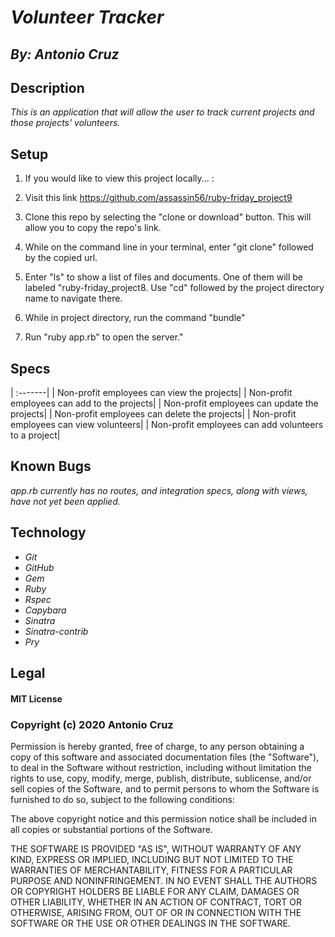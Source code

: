 # _Volunteer Tracker_
## _By: Antonio Cruz_
## Description

_This is an application that will allow the user to track current projects and those projects' volunteers._

## Setup

1. If you would like to view this project locally... :

2. Visit this link https://github.com/assassin56/ruby-friday_project9
 
3. Clone this repo by selecting the "clone or download" button. This will allow you to copy the repo's link.

4. While on the command line in your terminal, enter "git clone" followed by the copied url.

5. Enter "ls" to show a list of files and documents. One of them will be labeled "ruby-friday_project8. Use "cd" followed by the project directory name to navigate there.

6. While in project directory, run the command "bundle"

7. Run "ruby app.rb" to open the server."

## Specs
| :-------|
| Non-profit employees can view the projects|
| Non-profit employees can add to the projects|
| Non-profit employees can update the projects|
| Non-profit employees can delete the projects|
| Non-profit employees can view volunteers|
| Non-profit employees can add volunteers to a project|


## Known Bugs
_app.rb currently has no routes, and integration specs, along with views, have not yet been applied._

## Technology

* _Git_
* _GitHub_
* _Gem_
* _Ruby_
* _Rspec_
* _Capybara_
* _Sinatra_
* _Sinatra-contrib_
* _Pry_

## Legal

#### MIT License

### Copyright (c) 2020 Antonio Cruz

Permission is hereby granted, free of charge, to any person obtaining a copy
of this software and associated documentation files (the "Software"), to deal
in the Software without restriction, including without limitation the rights
to use, copy, modify, merge, publish, distribute, sublicense, and/or sell
copies of the Software, and to permit persons to whom the Software is
furnished to do so, subject to the following conditions:

The above copyright notice and this permission notice shall be included in all
copies or substantial portions of the Software.

THE SOFTWARE IS PROVIDED "AS IS", WITHOUT WARRANTY OF ANY KIND, EXPRESS OR
IMPLIED, INCLUDING BUT NOT LIMITED TO THE WARRANTIES OF MERCHANTABILITY,
FITNESS FOR A PARTICULAR PURPOSE AND NONINFRINGEMENT. IN NO EVENT SHALL THE
AUTHORS OR COPYRIGHT HOLDERS BE LIABLE FOR ANY CLAIM, DAMAGES OR OTHER
LIABILITY, WHETHER IN AN ACTION OF CONTRACT, TORT OR OTHERWISE, ARISING FROM,
OUT OF OR IN CONNECTION WITH THE SOFTWARE OR THE USE OR OTHER DEALINGS IN THE
SOFTWARE.